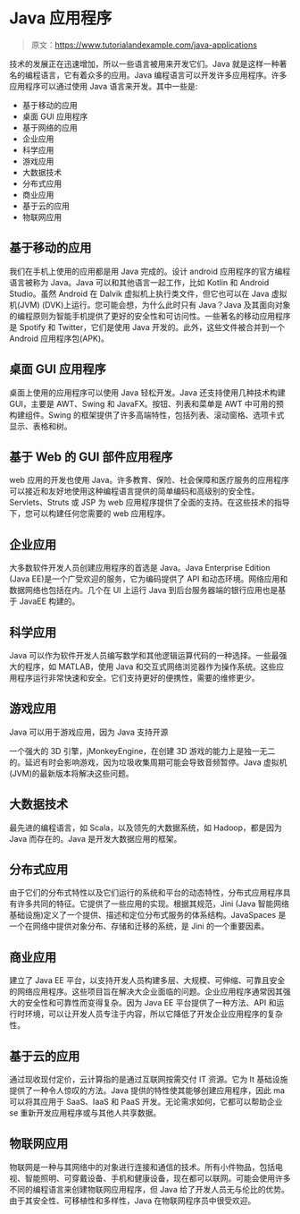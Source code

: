 # Java 应用程序

> 原文：<https://www.tutorialandexample.com/java-applications>

技术的发展正在迅速增加，所以一些语言被用来开发它们。Java 就是这样一种著名的编程语言，它有着众多的应用。Java 编程语言可以开发许多应用程序。许多应用程序可以通过使用 Java 语言来开发。其中一些是:

*   基于移动的应用
*   桌面 GUI 应用程序
*   基于网络的应用
*   企业应用
*   科学应用
*   游戏应用
*   大数据技术
*   分布式应用
*   商业应用
*   基于云的应用
*   物联网应用

## 基于移动的应用

我们在手机上使用的应用都是用 Java 完成的。设计 android 应用程序的官方编程语言被称为 Java。Java 可以和其他语言一起工作，比如 Kotlin 和 Android Studio。虽然 Android 在 Dalvik 虚拟机上执行类文件，但它也可以在 Java 虚拟机(JVM) (DVK)上运行。您可能会想，为什么此时只有 Java？Java 及其面向对象的编程原则为智能手机提供了更好的安全性和可访问性。一些著名的移动应用程序是 Spotify 和 Twitter，它们是使用 Java 开发的。此外，这些文件被合并到一个 Android 应用程序包(APK)。

## 桌面 GUI 应用程序

桌面上使用的应用程序可以使用 Java 轻松开发。Java 还支持使用几种技术构建 GUI，主要是 AWT、Swing 和 JavaFX。按钮、列表和菜单是 AWT 中可用的预构建组件。Swing 的框架提供了许多高端特性，包括列表、滚动窗格、选项卡式显示、表格和树。

## 基于 Web 的 GUI 部件应用程序

web 应用的开发也使用 Java。许多教育、保险、社会保障和医疗服务的应用程序可以接近和友好地使用这种编程语言提供的简单编码和高级别的安全性。Servlets、Struts 或 JSP 为 web 应用程序提供了全面的支持。在这些技术的指导下，您可以构建任何您需要的 web 应用程序。

## 企业应用

大多数软件开发人员创建应用程序的首选是 Java。Java Enterprise Edition (Java EE)是一个广受欢迎的服务，它为编码提供了 API 和动态环境。网络应用和数据网络也包括在内。几个在 UI 上运行 Java 到后台服务器端的银行应用也是基于 JavaEE 构建的。

## 科学应用

Java 可以作为软件开发人员编写数学和其他逻辑运算代码的一种选择。一些最强大的程序，如 MATLAB，使用 Java 和交互式网络浏览器作为操作系统。这些应用程序运行非常快速和安全。它们支持更好的便携性，需要的维修更少。

## 游戏应用

Java 可以用于游戏应用，因为 Java 支持开源

一个强大的 3D 引擎，jMonkeyEngine，在创建 3D 游戏的能力上是独一无二的。延迟有时会影响游戏，因为垃圾收集周期可能会导致音频暂停。Java 虚拟机(JVM)的最新版本将解决这些问题。

## 大数据技术

最先进的编程语言，如 Scala，以及领先的大数据系统，如 Hadoop，都是因为 Java 而存在的。Java 是开发大数据应用的框架。

## 分布式应用

由于它们的分布式特性以及它们运行的系统和平台的动态特性，分布式应用程序具有许多共同的特征。它提供了一些应用的实现。根据其规范，Jini (Java 智能网络基础设施)定义了一个提供、描述和定位分布式服务的体系结构。JavaSpaces 是一个在网络中提供对象分布、存储和迁移的系统，是 Jini 的一个重要因素。

## 商业应用

建立了 Java EE 平台，以支持开发人员构建多层、大规模、可伸缩、可靠且安全的网络应用程序。这些项目旨在解决大企业面临的问题。企业应用程序通常因其强大的安全性和可靠性而变得复杂。因为 Java EE 平台提供了一种方法、API 和运行时环境，可以让开发人员专注于内容，所以它降低了开发企业应用程序的复杂性。

## 基于云的应用

通过现收现付定价，云计算指的是通过互联网按需交付 IT 资源。它为 It 基础设施提供了一种令人惊叹的方法。Java 提供的特性使其能够创建应用程序，因此 ma 可以将其应用于 SaaS、IaaS 和 PaaS 开发。无论需求如何，它都可以帮助企业 se 重新开发应用程序或与其他人共享数据。

## 物联网应用

物联网是一种与其网络中的对象进行连接和通信的技术。所有小件物品，包括电视、智能照明、可穿戴设备、手机和健康设备，现在都可以联网。可能会使用许多不同的编程语言来创建物联网应用程序，但 Java 给了开发人员无与伦比的优势。由于其安全性、可移植性和多样性，Java 在物联网程序员中很受欢迎。